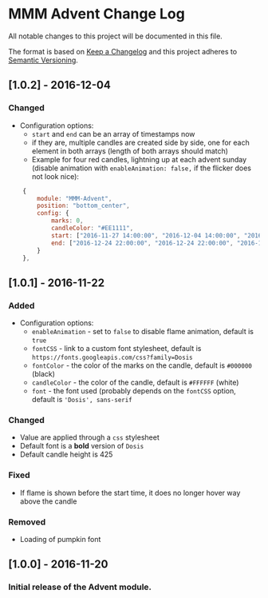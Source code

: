 # MMM Advent Change Log
All notable changes to this project will be documented in this file.

The format is based on [Keep a Changelog](http://keepachangelog.com/) 
and this project adheres to [Semantic Versioning](http://semver.org/).

## [1.0.2] - 2016-12-04
### Changed
- Configuration options:
    - `start` and `end` can be an array of timestamps now
    - if they are, multiple candles are created side by side, one for each element in both arrays (length of both arrays should match)
    - Example for four red candles, lightning up at each advent sunday (disable animation with `enableAnimation: false,` if the flicker does not look nice):
```javascript
    {
        module: "MMM-Advent",
        position: "bottom_center",
        config: {
            marks: 0,
            candleColor: "#EE1111",
            start: ["2016-11-27 14:00:00", "2016-12-04 14:00:00", "2016-12-11 14:00:00", "2016-12-18 14:00:00"],
            end: ["2016-12-24 22:00:00", "2016-12-24 22:00:00", "2016-12-24 22:00:00", "2016-12-24 22:00:00"]
        }
    },
```

## [1.0.1] - 2016-11-22
### Added
- Configuration options:
    - `enableAnimation` - set to `false` to disable flame animation, default is `true`
    - `fontCSS` - link to a custom font stylesheet, default is `https://fonts.googleapis.com/css?family=Dosis`
    - `fontColor` - the color of the marks on the candle, default is `#000000` (black)
    - `candleColor` - the color of the candle, default is `#FFFFFF` (white)
    - `font` - the font used (probably depends on the `fontCSS` option, default is `'Dosis', sans-serif`

### Changed
- Value are applied through a `css` stylesheet
- Default font is a **bold** version of `Dosis`
- Default candle height is 425

### Fixed
- If flame is shown before the start time, it does no longer hover way above the candle

### Removed
- Loading of pumpkin font

## [1.0.0] - 2016-11-20
### Initial release of the Advent module.

